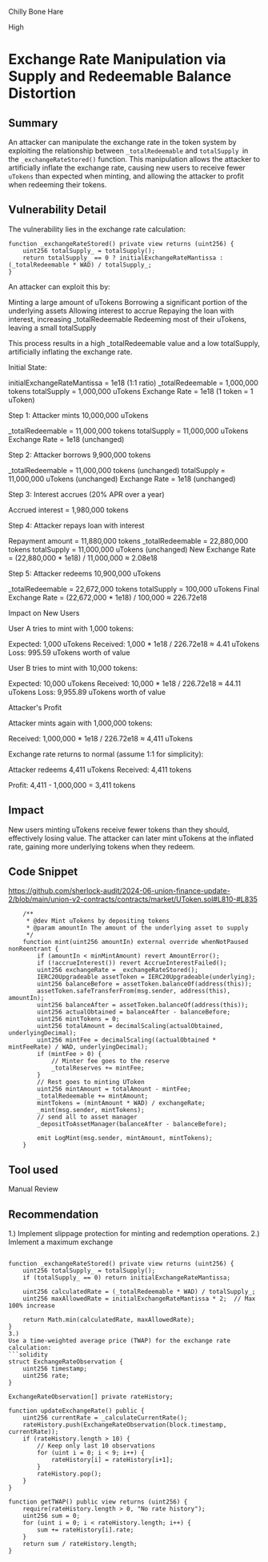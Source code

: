 Chilly Bone Hare

High

# Exchange Rate Manipulation via Supply and Redeemable Balance Distortion

## Summary
An attacker can manipulate the exchange rate in the token system by exploiting the relationship between `_totalRedeemable` and `totalSupply `in the `_exchangeRateStored()` function. This manipulation allows the attacker to artificially inflate the exchange rate, causing new users to receive fewer `uTokens` than expected when minting, and allowing the attacker to profit when redeeming their tokens.

## Vulnerability Detail

The vulnerability lies in the exchange rate calculation:
```solidity
function _exchangeRateStored() private view returns (uint256) {
    uint256 totalSupply_ = totalSupply();
    return totalSupply_ == 0 ? initialExchangeRateMantissa : (_totalRedeemable * WAD) / totalSupply_;
}
```
An attacker can exploit this by:

Minting a large amount of uTokens
Borrowing a significant portion of the underlying assets
Allowing interest to accrue
Repaying the loan with interest, increasing _totalRedeemable
Redeeming most of their uTokens, leaving a small totalSupply

This process results in a high _totalRedeemable value and a low totalSupply, artificially inflating the exchange rate.

Initial State:

initialExchangeRateMantissa = 1e18 (1:1 ratio)
_totalRedeemable = 1,000,000 tokens
totalSupply = 1,000,000 uTokens
Exchange Rate = 1e18 (1 token = 1 uToken)

Step 1: Attacker mints 10,000,000 uTokens

_totalRedeemable = 11,000,000 tokens
totalSupply = 11,000,000 uTokens
Exchange Rate = 1e18 (unchanged)

Step 2: Attacker borrows 9,900,000 tokens

_totalRedeemable = 11,000,000 tokens (unchanged)
totalSupply = 11,000,000 uTokens (unchanged)
Exchange Rate = 1e18 (unchanged)

Step 3: Interest accrues (20% APR over a year)

Accrued interest = 1,980,000 tokens

Step 4: Attacker repays loan with interest

Repayment amount = 11,880,000 tokens
_totalRedeemable = 22,880,000 tokens
totalSupply = 11,000,000 uTokens (unchanged)
New Exchange Rate = (22,880,000 * 1e18) / 11,000,000 ≈ 2.08e18

Step 5: Attacker redeems 10,900,000 uTokens

_totalRedeemable = 22,672,000 tokens
totalSupply = 100,000 uTokens
Final Exchange Rate = (22,672,000 * 1e18) / 100,000 ≈ 226.72e18

Impact on New Users

User A tries to mint with 1,000 tokens:

Expected: 1,000 uTokens
Received: 1,000 * 1e18 / 226.72e18 ≈ 4.41 uTokens
Loss: 995.59 uTokens worth of value


User B tries to mint with 10,000 tokens:

Expected: 10,000 uTokens
Received: 10,000 * 1e18 / 226.72e18 ≈ 44.11 uTokens
Loss: 9,955.89 uTokens worth of value



Attacker's Profit

Attacker mints again with 1,000,000 tokens:

Received: 1,000,000 * 1e18 / 226.72e18 ≈ 4,411 uTokens


Exchange rate returns to normal (assume 1:1 for simplicity):

Attacker redeems 4,411 uTokens
Received: 4,411 tokens


Profit: 4,411 - 1,000,000 = 3,411 tokens

## Impact
New users minting uTokens receive fewer tokens than they should, effectively losing value.
The attacker can later mint uTokens at the inflated rate, gaining more underlying tokens when they redeem.

## Code Snippet
https://github.com/sherlock-audit/2024-06-union-finance-update-2/blob/main/union-v2-contracts/contracts/market/UToken.sol#L810-#L835
```solidity
    /**
     * @dev Mint uTokens by depositing tokens
     * @param amountIn The amount of the underlying asset to supply
     */
    function mint(uint256 amountIn) external override whenNotPaused nonReentrant {
        if (amountIn < minMintAmount) revert AmountError();
        if (!accrueInterest()) revert AccrueInterestFailed();
        uint256 exchangeRate = _exchangeRateStored();
        IERC20Upgradeable assetToken = IERC20Upgradeable(underlying);
        uint256 balanceBefore = assetToken.balanceOf(address(this));
        assetToken.safeTransferFrom(msg.sender, address(this), amountIn);
        uint256 balanceAfter = assetToken.balanceOf(address(this));
        uint256 actualObtained = balanceAfter - balanceBefore;
        uint256 mintTokens = 0;
        uint256 totalAmount = decimalScaling(actualObtained, underlyingDecimal);
        uint256 mintFee = decimalScaling((actualObtained * mintFeeRate) / WAD, underlyingDecimal);
        if (mintFee > 0) {
            // Minter fee goes to the reserve
            _totalReserves += mintFee;
        }
        // Rest goes to minting UToken
        uint256 mintAmount = totalAmount - mintFee;
        _totalRedeemable += mintAmount;
        mintTokens = (mintAmount * WAD) / exchangeRate;
        _mint(msg.sender, mintTokens);
        // send all to asset manager
        _depositToAssetManager(balanceAfter - balanceBefore);

        emit LogMint(msg.sender, mintAmount, mintTokens);
    }
```

## Tool used

Manual Review

## Recommendation
1.) Implement slippage protection for minting and redemption operations.
2.) Imlement a maximum exchange 
```solidity

function _exchangeRateStored() private view returns (uint256) {
    uint256 totalSupply_ = totalSupply();
    if (totalSupply_ == 0) return initialExchangeRateMantissa;
    
    uint256 calculatedRate = (_totalRedeemable * WAD) / totalSupply_;
    uint256 maxAllowedRate = initialExchangeRateMantissa * 2;  // Max 100% increase
    
    return Math.min(calculatedRate, maxAllowedRate);
}
3.)
Use a time-weighted average price (TWAP) for the exchange rate calculation:
```solidity
struct ExchangeRateObservation {
    uint256 timestamp;
    uint256 rate;
}

ExchangeRateObservation[] private rateHistory;

function updateExchangeRate() public {
    uint256 currentRate = _calculateCurrentRate();
    rateHistory.push(ExchangeRateObservation(block.timestamp, currentRate));
    if (rateHistory.length > 10) {
        // Keep only last 10 observations
        for (uint i = 0; i < 9; i++) {
            rateHistory[i] = rateHistory[i+1];
        }
        rateHistory.pop();
    }
}

function getTWAP() public view returns (uint256) {
    require(rateHistory.length > 0, "No rate history");
    uint256 sum = 0;
    for (uint i = 0; i < rateHistory.length; i++) {
        sum += rateHistory[i].rate;
    }
    return sum / rateHistory.length;
}
```
```